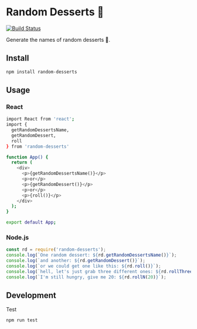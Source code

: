 # Random Desserts 🍨

[![Build Status](https://travis-ci.org/n1ckdm/random-desserts.svg?branch=master)](https://travis-ci.org/n1ckdm/random-desserts)

Generate the names of random desserts 🦄.

## Install

```bash
npm install random-desserts
```

## Usage

### React

```bash
import React from 'react';
import { 
  getRandomDessertsName,
  getRandomDessert,
  roll
} from 'random-desserts'

function App() {
  return (
    <div>
      <p>{getRandomDessertsName()}</p>
      <p>or</p>
      <p>{getRandomDessert()}</p>
      <p>or</p>
      <p>{roll()}</p>
    </div>
  );
}

export default App;
```

### Node.js

```javascript
const rd = require('random-desserts');
console.log(`One random dessert: ${rd.getRandomDessertsName()}`);
console.log(`and another: ${rd.getRandomDessert()}`);
console.log(`or we could get one like this: ${rd.roll()}`);
console.log(`hell, let's just grab three different ones: ${rd.rollThree()}`);
console.log(`I'm still hungry, give me 20: ${rd.rollN(20)}`);
```

## Development

Test

```bash
npm run test
```
